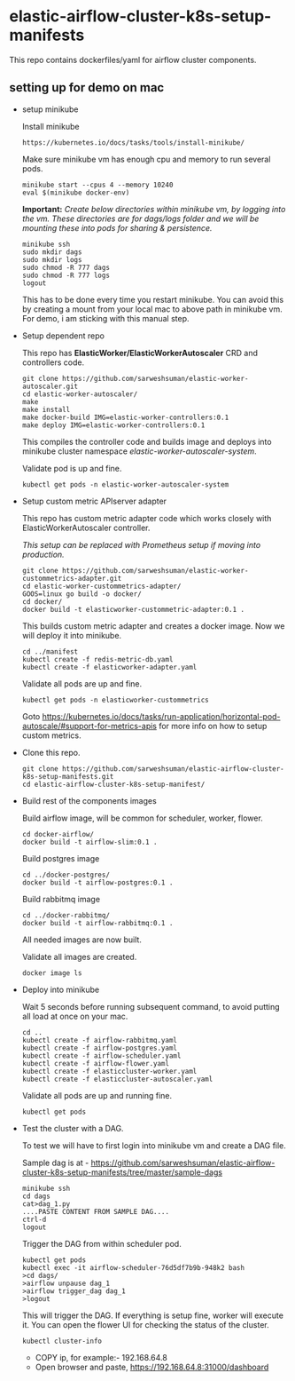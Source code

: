 # elastic-airflow-cluster-k8s-setup-manifests

This repo contains dockerfiles/yaml for airflow cluster components.

## setting up for demo on mac

- setup minikube

  Install minikube
  ```
  https://kubernetes.io/docs/tasks/tools/install-minikube/
  ```

  Make sure minikube vm has enough cpu and memory to run several pods.
  ```
  minikube start --cpus 4 --memory 10240
  eval $(minikube docker-env)
  ```

  **Important:**
  *Create below directories within minikube vm, by logging into the vm.
  These directories are for dags/logs folder and we will be mounting these into pods for sharing & persistence.*
  ```
  minikube ssh
  sudo mkdir dags
  sudo mkdir logs
  sudo chmod -R 777 dags
  sudo chmod -R 777 logs
  logout
  ```
  This has to be done every time you restart minikube.
  You can avoid this by creating a mount from your local mac to above path in minikube vm.
  For demo, i am sticking with this manual step.

- Setup dependent repo

  This repo has **ElasticWorker/ElasticWorkerAutoscaler** CRD and controllers code.

  ```
  git clone https://github.com/sarweshsuman/elastic-worker-autoscaler.git
  cd elastic-worker-autoscaler/
  make
  make install
  make docker-build IMG=elastic-worker-controllers:0.1
  make deploy IMG=elastic-worker-controllers:0.1  
  ```
  This compiles the controller code and builds image and deploys into minikube cluster namespace *elastic-worker-autoscaler-system*.

  Validate pod is up and fine.
  ```
  kubectl get pods -n elastic-worker-autoscaler-system
  ```

- Setup custom metric APIserver adapter

  This repo has custom metric adapter code which works closely with ElasticWorkerAutoscaler controller.

  *This setup can be replaced with Prometheus setup if moving into production.*

  ```
  git clone https://github.com/sarweshsuman/elastic-worker-custommetrics-adapter.git
  cd elastic-worker-custommetrics-adapter/
  GOOS=linux go build -o docker/
  cd docker/
  docker build -t elasticworker-custommetric-adapter:0.1 .
  ```

  This builds custom metric adapter and creates a docker image.
  Now we will deploy it into minikube.

  ```
  cd ../manifest
  kubectl create -f redis-metric-db.yaml
  kubectl create -f elasticworker-adapter.yaml
  ```

  Validate all pods are up and fine.
  ```
  kubectl get pods -n elasticworker-custommetrics
  ```

  Goto https://kubernetes.io/docs/tasks/run-application/horizontal-pod-autoscale/#support-for-metrics-apis for more info on how to setup custom metrics.


- Clone this repo.

  ```
  git clone https://github.com/sarweshsuman/elastic-airflow-cluster-k8s-setup-manifests.git
  cd elastic-airflow-cluster-k8s-setup-manifest/
  ```

- Build rest of the components images

  Build airflow image, will be common for scheduler, worker, flower.
  ```
  cd docker-airflow/
  docker build -t airflow-slim:0.1 .
  ```

  Build postgres image
  ```
  cd ../docker-postgres/
  docker build -t airflow-postgres:0.1 .
  ```

  Build rabbitmq image
  ```
  cd ../docker-rabbitmq/
  docker build -t airflow-rabbitmq:0.1 .
  ```

  All needed images are now built.

  Validate all images are created.
  ```
  docker image ls
  ```

- Deploy into minikube

  Wait 5 seconds before running subsequent command, to avoid putting all load at once on your mac.
  ```
  cd ..
  kubectl create -f airflow-rabbitmq.yaml
  kubectl create -f airflow-postgres.yaml
  kubectl create -f airflow-scheduler.yaml
  kubectl create -f airflow-flower.yaml
  kubectl create -f elasticcluster-worker.yaml
  kubectl create -f elasticcluster-autoscaler.yaml
  ```

  Validate all pods are up and running fine.
  ```
  kubectl get pods
  ```

- Test the cluster with a DAG.

  To test we will have to first login into minikube vm and create a DAG file.

  Sample dag is at - https://github.com/sarweshsuman/elastic-airflow-cluster-k8s-setup-manifests/tree/master/sample-dags

  ```
  minikube ssh
  cd dags
  cat>dag_1.py
  ....PASTE CONTENT FROM SAMPLE DAG....
  ctrl-d
  logout
  ```

  Trigger the DAG from within scheduler pod.

  ```
  kubectl get pods
  kubectl exec -it airflow-scheduler-76d5df7b9b-948k2 bash
  >cd dags/
  >airflow unpause dag_1
  >airflow trigger_dag dag_1
  >logout
  ```
  This will trigger the DAG. If everything is setup fine, worker will execute it.
  You can open the flower UI for checking the status of the cluster.
  ```
  kubectl cluster-info
  ```

  - COPY ip, for example:- 192.168.64.8
  - Open browser and paste,
    https://192.168.64.8:31000/dashboard
